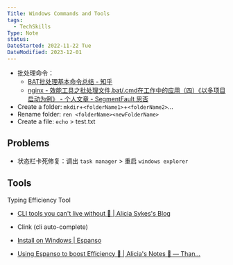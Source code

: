 ```yaml
---
Title: Windows Commands and Tools
tags:
  - TechSkills
Type: Note
status: 
DateStarted: 2022-11-22 Tue
DateModified: 2023-12-01
---
```

- 批处理命令：
	- [BAT批处理基本命令总结 - 知乎](https://zhuanlan.zhihu.com/p/54572985)
	- [nginx - 效能工具之批处理文件.bat/.cmd在工作中的应用（四）《以多项目启动为例》 - 个人文章 - SegmentFault 思否](https://segmentfault.com/a/1190000044410022?utm_source=sf-similar-article)
- Create a folder: `mkdir`+`<folderName1>`+`<folderName2>`...  
- Rename folder: `ren <folderName><newFolderName>`  
- Create a file: `echo` > test.txt
## Problems
- 状态栏卡死修复：调出 `task manager` > 重启 `windows explorer`
## Tools
Typing Efficiency Tool

- [CLI tools you can't live without 🔧 | Alicia Sykes's Blog](https://www.aliciasykes.com/blog/cli-tools-you-cant-live-without-)
- Clink (cli auto-complete)

- [Install on Windows | Espanso](https://espanso.org/docs/install/win/)
- [Using Espanso to boost Efficiency 🚤 | Alicia's Notes 🚀 — Than...](https://notes.aliciasykes.com/25213/using-espanso-to-boost-efficiency)
